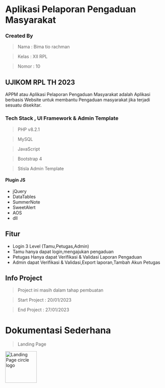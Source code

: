 # Aplikasi Pelaporan Pengaduan Masyarakat

  ### Created By
  > Nama : Bima tio rachman


  > Kelas : XII RPL


  > Nomor : 10



## UJIKOM RPL TH 2023

APPM atau Aplikasi Pelaporan Pengaduan Masyarakat adalah Aplikasi berbasis Website untuk membantu Pengaduan masyarakat jika terjadi sesuatu disekitar.

### Tech Stack , UI Framework & Admin Template

> PHP v8.2.1

> MySQL

> JavaScript

> Bootstrap 4

> Stisla Admin Template

#### Plugin JS

- jQuery
- DataTables
- SummerNote
- SweetAlert
- AOS
- dll

## Fitur

- Login 3 Level (Tamu,Petugas,Admin)
- Tamu hanya dapat login,mengajukan pengaduan
- Petugas Hanya dapat Verifikasi & Validasi Laporan Pengaduan
- Admin dapat Verifikasi & Validasi,Export laporan,Tambah Akun Petugas

## Info Project

> Project ini masih dalam tahap pembuatan

> Start Project : 20/01/2023

> End Project : 27/01/2023

# Dokumentasi Sederhana
> Landing Page
<img src="assets/dokumentasi/landing.php" alt="Landing Page circle logo" style="height: 100px; width:100px;"/>
